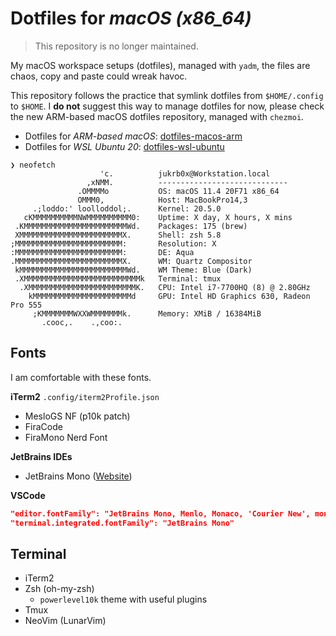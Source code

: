 # Dotfiles for *macOS (x86_64)*

> This repository is no longer maintained.

My macOS workspace setups (dotfiles), managed with `yadm`, the files are chaos, copy and paste could wreak havoc.

This repository follows the practice that symlink dotfiles from `$HOME/.config` to `$HOME`. I **do not** suggest this way to manage dotfiles for now, please check the new ARM-based macOS dotfiles repository, managed with `chezmoi`.

- Dotfiles for *ARM-based macOS*: [dotfiles-macos-arm](https://github.com/jukrb0x/dotfiles)
- Dotfiles for *WSL Ubuntu 20*: [dotfiles-wsl-ubuntu](https://github.com/jukrb0x/dotfiles-wsl-ubuntu)

```
❯ neofetch
                    'c.          jukrb0x@Workstation.local
                 ,xNMM.          -----------------------------
               .OMMMMo           OS: macOS 11.4 20F71 x86_64
               OMMM0,            Host: MacBookPro14,3
     .;loddo:' loolloddol;.      Kernel: 20.5.0
   cKMMMMMMMMMMNWMMMMMMMMMM0:    Uptime: X day, X hours, X mins
 .KMMMMMMMMMMMMMMMMMMMMMMMWd.    Packages: 175 (brew)
 XMMMMMMMMMMMMMMMMMMMMMMMX.      Shell: zsh 5.8
;MMMMMMMMMMMMMMMMMMMMMMMM:       Resolution: X
:MMMMMMMMMMMMMMMMMMMMMMMM:       DE: Aqua
.MMMMMMMMMMMMMMMMMMMMMMMMX.      WM: Quartz Compositor
 kMMMMMMMMMMMMMMMMMMMMMMMMWd.    WM Theme: Blue (Dark)
 .XMMMMMMMMMMMMMMMMMMMMMMMMMMk   Terminal: tmux
  .XMMMMMMMMMMMMMMMMMMMMMMMMK.   CPU: Intel i7-7700HQ (8) @ 2.80GHz
    kMMMMMMMMMMMMMMMMMMMMMMd     GPU: Intel HD Graphics 630, Radeon Pro 555
     ;KMMMMMMMWXXWMMMMMMMk.      Memory: XMiB / 16384MiB
       .cooc,.    .,coo:.

```

## Fonts
I am comfortable with these fonts.

**iTerm2** `.config/iterm2Profile.json`
- MesloGS NF (p10k patch)
- FiraCode 
- FiraMono Nerd Font
 

**JetBrains IDEs**
- JetBrains Mono ([Website](https://www.jetbrains.com/lp/mono/))

**VSCode**
```json
"editor.fontFamily": "JetBrains Mono, Menlo, Monaco, 'Courier New', monospace",
"terminal.integrated.fontFamily": "JetBrains Mono"
```

## Terminal
- iTerm2
- Zsh (oh-my-zsh)
    - `powerlevel10k` theme with useful plugins
- Tmux
- NeoVim (LunarVim)

